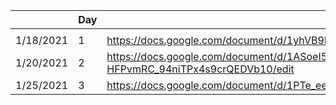 |            | Day  | Topic                                                                                 | Due                                                                                   |
|------------|------|---------------------------------------------------------------------------------------|---------------------------------------------------------------------------------------|
|            |      |                                                                                       |                                                                                       |
| 1/18/2021  | 1    | https://docs.google.com/document/d/1yhVB9DfddvJIiXitX2ZC1W0D3cJbcvib5fWmUlgqNO0/edit  |                                                                                       |
| 1/20/2021  | 2    | https://docs.google.com/document/d/1ASoeI5CjFgyQTBm-HFPvmRC_94niTPx4s9crQEDVb10/edit  | https://docs.google.com/document/d/1g8eOYNe9sDmrstRgvFRZBskxjaIaD7Za4lFXSgPPkVw/edit  |
| 1/25/2021  | 3    | https://docs.google.com/document/d/1PTe_eezbRdZcxIOODyiQzDM4vtjVNJkVDC_7vZQSoZE/edit  |                                                                                       |
